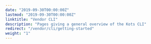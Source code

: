 ```yaml
---
date: "2019-09-30T00:00:00Z"
lastmod: "2019-09-30T00:00:00Z"
linktitle: "Vendor CLI"
description: "Pages giving a general overview of the Kots CLI"
redirect: "/vendor/cli/getting-started"
weight: "1"
---
```

